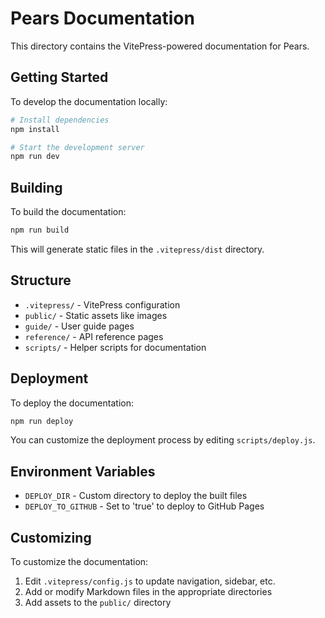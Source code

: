 # Pears Documentation

This directory contains the VitePress-powered documentation for Pears.

## Getting Started

To develop the documentation locally:

```bash
# Install dependencies
npm install

# Start the development server
npm run dev
```

## Building

To build the documentation:

```bash
npm run build
```

This will generate static files in the `.vitepress/dist` directory.

## Structure

- `.vitepress/` - VitePress configuration
- `public/` - Static assets like images
- `guide/` - User guide pages
- `reference/` - API reference pages
- `scripts/` - Helper scripts for documentation

## Deployment

To deploy the documentation:

```bash
npm run deploy
```

You can customize the deployment process by editing `scripts/deploy.js`.

## Environment Variables

- `DEPLOY_DIR` - Custom directory to deploy the built files
- `DEPLOY_TO_GITHUB` - Set to 'true' to deploy to GitHub Pages

## Customizing

To customize the documentation:

1. Edit `.vitepress/config.js` to update navigation, sidebar, etc.
2. Add or modify Markdown files in the appropriate directories
3. Add assets to the `public/` directory
